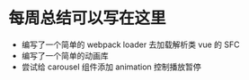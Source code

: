 # 每周总结可以写在这里

- 编写了一个简单的 webpack loader 去加载解析类 vue 的 SFC
- 编写了一个简单的动画库
- 尝试给 carousel 组件添加 animation 控制播放暂停
